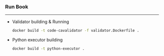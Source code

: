 ### Run Book

---

* Validator building & Running
    ```bash
    docker build -t code-cavalidator -f validator.Dockerfile .
    ```
  
* Python executor building
    ```bash
    docker build -t python-executor .
    ```